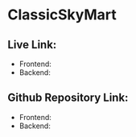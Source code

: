 # ClassicSkyMart

## Live Link:

- Frontend:
- Backend:

## Github Repository Link:

- Frontend:
- Backend:
